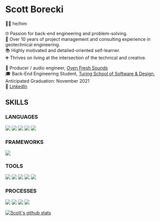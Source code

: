 # Scott Borecki

🙋‍♂️ he/him <br />

🤓 Passion for back-end engineering and problem-solving. <br /> 
🦺 Over 10 years of project management and consulting experience in geotechnical engineering. <br /> 
📚 Highly motivated and detailed-oriented self-learner. <br />
➕ Thrives on living at the intersection of the technical and creative. <br />

🎸 Producer / audio engineer, [Oven Fresh Sounds](https://www.ovenfreshsounds.com/) <br/>
🎓 Back-End Engineering Student, [Turing School of Software & Design](https://turing.edu/), Anticipated Graduation: November 2021 <br/>
🔎 [LinkedIn](https://www.linkedin.com/in/scott-borecki/) </br>

## SKILLS
### LANGUAGES
<p>
  <img src="https://img.shields.io/badge/ruby%20-b81818.svg?&style=for-the-badge&logo=ruby&logoColor=white" />
  <img src="https://img.shields.io/badge/html5%20-b87818.svg?&style=for-the-badge&logo=html5&logoColor=white" />
  <img src="https://img.shields.io/badge/css3%20-b8b018.svg?&style=for-the-badge&logo=css3&logoColor=white" />
  <img src="https://img.shields.io/badge/SQL%20-33b818.svg?style=for-the-badge&logo=SQL&logoColor=white" />
  <img src="https://img.shields.io/badge/ActiveRecord%20-18b8b8.svg?&style=for-the-badge&logo=ActiveRecord&logoColor=white" />
</p>

### FRAMEWORKS
<p>
  <img src="https://img.shields.io/badge/rails%20-b81818.svg?&style=for-the-badge&logo=rails&logoColor=white" />
</p>

### TOOLS 
<p>
  <img src="https://img.shields.io/badge/rspec%20-b81818.svg?&style=for-the-badge&logo=rspec&logoColor=white" />
  <img src="https://img.shields.io/badge/Git%20-b87818.svg?&style=for-the-badge&logo=Git&logoColor=white" />
  <img src="https://img.shields.io/badge/heroku%20-b8b018.svg?&style=for-the-badge&logo=heroku&logoColor=white" />
  <img src="https://img.shields.io/badge/Postgres%20-33b818.svg?&style=for-the-badge&logo=Postgres&logoColor=white" />
  <img src="https://img.shields.io/badge/Postico%20-18b8b8.svg?&style=for-the-badge&logo=Postico&logoColor=white" />  
</p>

### PROCESSES
<p>
  <img src="https://img.shields.io/badge/OOP%20-b81818.svg?&style=for-the-badge&logo=OOP&logoColor=white" />
  <img src="https://img.shields.io/badge/TDD%20-b87818.svg?&style=for-the-badge&logo=TDD&logoColor=white" />
  <img src="https://img.shields.io/badge/MVC%20-b8b018.svg?&style=for-the-badge&logo=MVC&logoColor=white" />
  <img src="https://img.shields.io/badge/REST%20-33b818.svg?&style=for-the-badge&logo=REST&logoColor=white" />  
</p>

[![Scott's github stats](https://github-readme-stats.vercel.app/api?username=scott-borecki)](https://github.com/scott-borecki/github-readme-stats)
